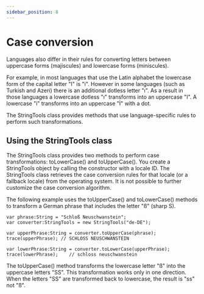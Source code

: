 ```yaml
---
sidebar_position: 8
---
```


# Case conversion

Languages also differ in their rules for converting letters between uppercase
forms (majiscules) and lowercase forms (miniscules).

For example, in most languages that use the Latin alphabet the lowercase form of
the capital letter "I" is "i". However in some languages (such as Turkish and
Azeri) there is an additional dotless letter "ı". As a result in those languages
a lowercase dotless "ı" transforms into an uppercase "I". A lowercase "i"
transforms into an uppercase "İ" with a dot.

The StringTools class provides methods that use language-specific rules to
perform such transformations.

## Using the StringTools class

The StringTools class provides two methods to perform case transformations:
toLowerCase() and toUpperCase(). You create a StringTools object by calling the
constructor with a locale ID. The StringTools class retrieves the case
conversion rules for that locale (or a fallback locale) from the operating
system. It is not possible to further customize the case conversion algorithm.

The following example uses the toUpperCase() and toLowerCase() methods to
transform a German phrase that includes the letter "ß" (sharp S).

```
var phrase:String = "Schloß Neuschwanstein";
var converter:StringTools = new StringTools("de-DE");

var upperPhrase:String = converter.toUpperCase(phrase);
trace(upperPhrase); // SCHLOSS NEUSCHWANSTEIN

var lowerPhrase:String = converter.toLowerCase(upperPhrase);
trace(lowerPhrase);    // schloss neuschwanstein
```

The toUpperCase() method transforms the lowercase letter "ß" into the uppercase
letters "SS". This transformation works only in one direction. When the letters
"SS" are transformed back to lowercase, the result is "ss" not "ß".
